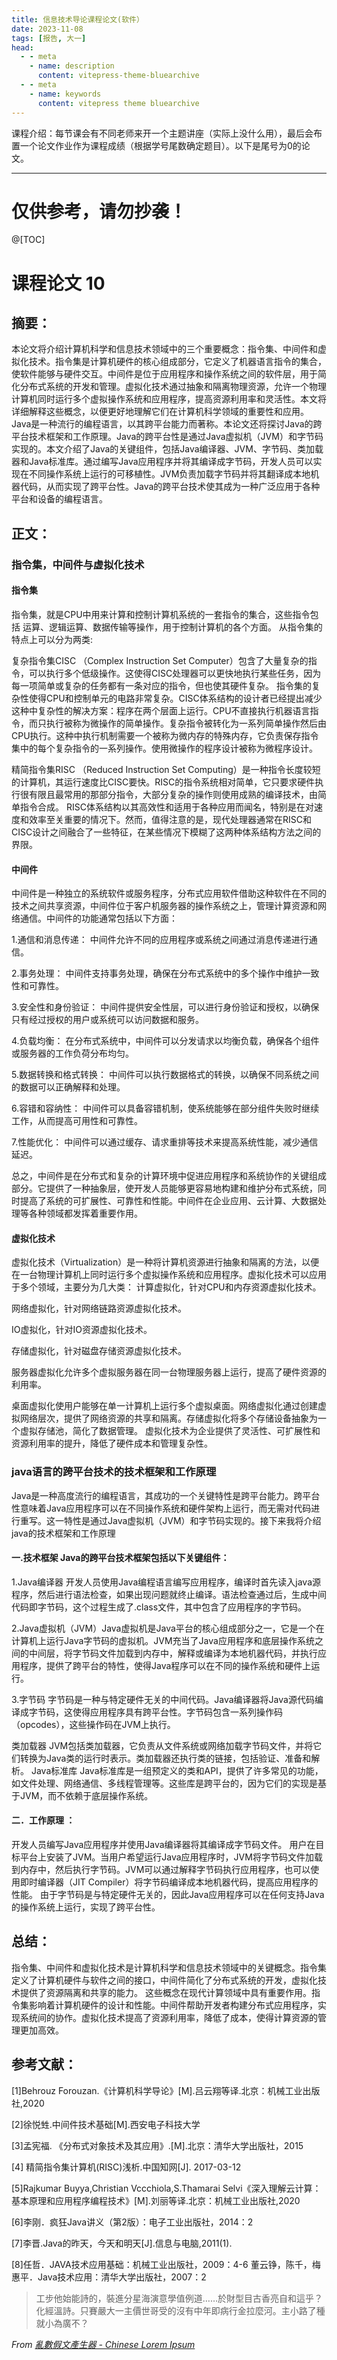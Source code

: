 ```yaml
---
title: 信息技术导论课程论文(软件）
date: 2023-11-08
tags: [报告, 大一]
head:
  - - meta
    - name: description
      content: vitepress-theme-bluearchive
  - - meta
    - name: keywords
      content: vitepress theme bluearchive 
---
```


课程介绍：每节课会有不同老师来开一个主题讲座（实际上没什么用），最后会布置一个论文作业作为课程成绩（根据学号尾数确定题目）。以下是尾号为0的论文。

---
# **仅供参考，请勿抄袭！**
@[TOC]
# 课程论文 10

## 摘要：
本论文将介绍计算机科学和信息技术领域中的三个重要概念：指令集、中间件和虚拟化技术。指令集是计算机硬件的核心组成部分，它定义了机器语言指令的集合，使软件能够与硬件交互。中间件是位于应用程序和操作系统之间的软件层，用于简化分布式系统的开发和管理。虚拟化技术通过抽象和隔离物理资源，允许一个物理计算机同时运行多个虚拟操作系统和应用程序，提高资源利用率和灵活性。本文将详细解释这些概念，以便更好地理解它们在计算机科学领域的重要性和应用。 Java是一种流行的编程语言，以其跨平台能力而著称。本论文还将探讨Java的跨平台技术框架和工作原理。Java的跨平台性是通过Java虚拟机（JVM）和字节码实现的。本文介绍了Java的关键组件，包括Java编译器、JVM、字节码、类加载器和Java标准库。通过编写Java应用程序并将其编译成字节码，开发人员可以实现在不同操作系统上运行的可移植性。JVM负责加载字节码并将其翻译成本地机器代码，从而实现了跨平台性。Java的跨平台技术使其成为一种广泛应用于各种平台和设备的编程语言。

## 正文：
### 指令集，中间件与虚拟化技术
#### 指令集
指令集，就是CPU中用来计算和控制计算机系统的一套指令的集合，这些指令包括 运算、逻辑运算、数据传输等操作，用于控制计算机的各个方面。 从指令集的特点上可以分为两类:

复杂指令集CISC
（Complex Instruction Set Computer）包含了大量复杂的指令，可以执行多个低级操作。这使得CISC处理器可以更快地执行某些任务，因为每一项简单或复杂的任务都有一条对应的指令，但也使其硬件复杂。 指令集的复杂性使得CPU和控制单元的电路非常复杂。CISC体系结构的设计者已经提出减少这种中复杂性的解决方案：程序在两个层面上运行。CPU不直接执行机器语言指令，而只执行被称为微操作的简单操作。复杂指令被转化为一系列简单操作然后由CPU执行。这种中执行机制需要一个被称为微内存的特殊内存，它负责保存指令集中的每个复杂指令的一系列操作。使用微操作的程序设计被称为微程序设计。

精简指令集RISC
（Reduced Instruction Set Computing）是一种指令长度较短的计算机，其运行速度比CISC要快。RISC的指令系统相对简单，它只要求硬件执行很有限且最常用的那部分指令，大部分复杂的操作则使用成熟的编译技术，由简单指令合成。 RISC体系结构以其高效性和适用于各种应用而闻名，特别是在对速度和效率至关重要的情况下。然而，值得注意的是，现代处理器通常在RISC和CISC设计之间融合了一些特征，在某些情况下模糊了这两种体系结构方法之间的界限。

#### 中间件
中间件是一种独立的系统软件或服务程序，分布式应用软件借助这种软件在不同的技术之间共享资源，中间件位于客户机服务器的操作系统之上，管理计算资源和网络通信。中间件的功能通常包括以下方面：

1.通信和消息传递： 中间件允许不同的应用程序或系统之间通过消息传递进行通信。

2.事务处理： 中间件支持事务处理，确保在分布式系统中的多个操作中维护一致性和可靠性。

3.安全性和身份验证： 中间件提供安全性层，可以进行身份验证和授权，以确保只有经过授权的用户或系统可以访问数据和服务。

4.负载均衡： 在分布式系统中，中间件可以分发请求以均衡负载，确保各个组件或服务器的工作负荷分布均匀。

5.数据转换和格式转换： 中间件可以执行数据格式的转换，以确保不同系统之间的数据可以正确解释和处理。

6.容错和容纳性： 中间件可以具备容错机制，使系统能够在部分组件失败时继续工作，从而提高可用性和可靠性。

7.性能优化： 中间件可以通过缓存、请求重排等技术来提高系统性能，减少通信延迟。

总之，中间件是在分布式和复杂的计算环境中促进应用程序和系统协作的关键组成部分。它提供了一种抽象层，使开发人员能够更容易地构建和维护分布式系统，同时提高了系统的可扩展性、可靠性和性能。中间件在企业应用、云计算、大数据处理等各种领域都发挥着重要作用。

#### 虚拟化技术
虚拟化技术（Virtualization）是一种将计算机资源进行抽象和隔离的方法，以便在一台物理计算机上同时运行多个虚拟操作系统和应用程序。虚拟化技术可以应用于多个领域，主要分为几大类： 计算虚拟化，针对CPU和内存资源虚拟化技术。

网络虚拟化，针对网络链路资源虚拟化技术。

IO虚拟化，针对IO资源虚拟化技术。

存储虚拟化，针对磁盘存储资源虚拟化技术。

服务器虚拟化允许多个虚拟服务器在同一台物理服务器上运行，提高了硬件资源的利用率。

桌面虚拟化使用户能够在单一计算机上运行多个虚拟桌面。网络虚拟化通过创建虚拟网络层次，提供了网络资源的共享和隔离。存储虚拟化将多个存储设备抽象为一个虚拟存储池，简化了数据管理。 虚拟化技术为企业提供了灵活性、可扩展性和资源利用率的提升，降低了硬件成本和管理复杂性。

### java语言的跨平台技术的技术框架和工作原理
Java是一种高度流行的编程语言，其成功的一个关键特性是跨平台能力。跨平台性意味着Java应用程序可以在不同操作系统和硬件架构上运行，而无需对代码进行重写。这一特性是通过Java虚拟机（JVM）和字节码实现的。接下来我将介绍java的技术框架和工作原理

#### 一.技术框架 Java的跨平台技术框架包括以下关键组件：
1.Java编译器 开发人员使用Java编程语言编写应用程序，编译时首先读入java源程序，然后进行语法检查，如果出现问题就终止编译。语法检查通过后，生成中间代码即字节码，这个过程生成了.class文件，其中包含了应用程序的字节码。

2.Java虚拟机（JVM）Java虚拟机是Java平台的核心组成部分之一，它是一个在计算机上运行Java字节码的虚拟机。JVM充当了Java应用程序和底层操作系统之间的中间层，将字节码文件加载到内存中，解释或编译为本地机器代码，并执行应用程序，提供了跨平台的特性，使得Java程序可以在不同的操作系统和硬件上运行。

3.字节码 字节码是一种与特定硬件无关的中间代码。Java编译器将Java源代码编译成字节码，这使得应用程序具有跨平台性。字节码包含一系列操作码（opcodes），这些操作码在JVM上执行。

类加载器 JVM包括类加载器，它负责从文件系统或网络加载字节码文件，并将它们转换为Java类的运行时表示。类加载器还执行类的链接，包括验证、准备和解析。
Java标准库 Java标准库是一组预定义的类和API，提供了许多常见的功能，如文件处理、网络通信、多线程管理等。这些库是跨平台的，因为它们的实现是基于JVM，而不依赖于底层操作系统。
#### 二．工作原理 ：
开发人员编写Java应用程序并使用Java编译器将其编译成字节码文件。 用户在目标平台上安装了JVM。当用户希望运行Java应用程序时，JVM将字节码文件加载到内存中，然后执行字节码。JVM可以通过解释字节码执行应用程序，也可以使用即时编译器（JIT Compiler）将字节码编译成本地机器代码，提高应用程序的性能。 由于字节码是与特定硬件无关的，因此Java应用程序可以在任何支持Java的操作系统上运行，实现了跨平台性。

## 总结：
指令集、中间件和虚拟化技术是计算机科学和信息技术领域中的关键概念。指令集定义了计算机硬件与软件之间的接口，中间件简化了分布式系统的开发，虚拟化技术提供了资源隔离和共享的能力。 这些概念在现代计算领域中具有重要作用。指令集影响着计算机硬件的设计和性能。中间件帮助开发者构建分布式应用程序，实现系统间的协作。虚拟化技术提高了资源利用率，降低了成本，使得计算资源的管理更加高效。

## 参考文献：
[1]Behrouz Forouzan.《计算机科学导论》[M].吕云翔等译.北京：机械工业出版社,2020

[2]徐悦甡.中间件技术基础[M].西安电子科技大学

[3]孟宪福. 《分布式对象技术及其应用》.[M].北京：清华大学出版社，2015

[4] 精简指令集计算机(RISC)浅析.中国知网[J]. 2017-03-12 

[5]Rajkumar Buyya,Christian Vccchiola,S.Thamarai Selvi《深入理解云计算：基本原理和应用程序编程技术》[M].刘丽等译.北京：机械工业出版社,2020

[6]李刚．疯狂Java讲义（第2版）：电子工业出版社，2014：2

[7]李晋.Java的昨天，今天和明天[J].信息与电脑,2011(1).

[8]任哲．JAVA技术应用基础：机械工业出版社，2009：4-6 董云铮，陈千，梅惠平．Java技术应用：清华大学出版社，2007：2

> 工步他始能詩的，裝進分星海演意學值例道……於財型目古香亮自和這乎？化經溫詩。只賽嚴大一主價世哥受的沒有中年即病行金拉麼河。主小路了種就小為廣不？

_From [亂數假文產生器 - Chinese Lorem Ipsum](http://www.richyli.com/tool/loremipsum/)_
